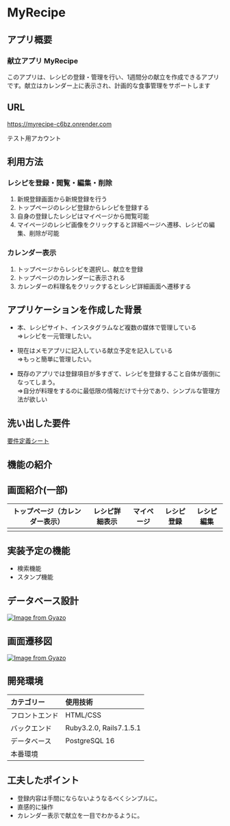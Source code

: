 # MyRecipe

## アプリ概要

### 献立アプリ MyRecipe 
このアプリは、レシピの登録・管理を行い、1週間分の献立を作成できるアプリです。献立はカレンダー上に表示され、計画的な食事管理をサポートします

## URL
https://myrecipe-c6bz.onrender.com

テスト用アカウント</br>


## 利用方法
### レシピを登録・閲覧・編集・削除
1. 新規登録画面から新規登録を行う
2. トップページのレシピ登録からレシピを登録する
3. 自身の登録したレシピはマイページから閲覧可能
4. マイページのレシピ画像をクリックすると詳細ページへ遷移、レシピの編集、削除が可能

### カレンダー表示
1. トップページからレシピを選択し、献立を登録
2. トップページのカレンダーに表示される
3. カレンダーの料理名をクリックするとレシピ詳細画面へ遷移する


## アプリケーションを作成した背景
- 本、レシピサイト、インスタグラムなど複数の媒体で管理している<br>
⇒レシピを一元管理したい。

-  現在はメモアプリに記入している献立予定を記入している<br>
⇒もっと簡単に管理したい。

- 既存のアプリでは登録項目が多すぎて、レシピを登録すること自体が面倒になってしまう。<br>
⇒自分が料理をするのに最低限の情報だけで十分であり、シンプルな管理方法が欲しい

## 洗い出した要件
[要件定義シート](https://docs.google.com/spreadsheets/d/1SHLak4_GSEd0XBd2vHww_Fz3yATfDW4eCqe-rpOVJd0/edit?usp=sharing)

## 機能の紹介
## 画面紹介(一部)

|**トップページ（カレンダー表示）**|**レシピ詳細表示**          |      **マイページ**       |     **レシピ登録**      |      **レシピ編集**      |
|:-----------------------------:|:-------------------------:|:------------------------:|:----------------------:|:------------------------:|
|                               |                           |                          |                        |                         |




## 実装予定の機能
- 検索機能
- スタンプ機能

## データベース設計
[![Image from Gyazo](https://i.gyazo.com/bd587cf23dd5e4a0e09ee6415173cb51.png)](https://gyazo.com/bd587cf23dd5e4a0e09ee6415173cb51)

## 画面遷移図
[![Image from Gyazo](https://i.gyazo.com/8f1179b238447d87a3c74a2fd5524238.png)](https://gyazo.com/8f1179b238447d87a3c74a2fd5524238)

## 開発環境
| カテゴリー | 使用技術 | 
|:-----------|:------------|
| フロントエンド | HTML/CSS | 
| バックエンド | Ruby3.2.0, Rails7.1.5.1 |
| データベース | PostgreSQL 16 |
| 本番環境 | |

## 工夫したポイント
- 登録内容は手間にならないようなるべくシンプルに。
- 直感的に操作
- カレンダー表示で献立を一目でわかるように。

<!-- ## 改善点 -->

